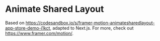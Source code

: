 # Animate Shared Layout

Based on https://codesandbox.io/s/framer-motion-animatesharedlayout-app-store-demo-i1kct, adapted to Next.js. For more, check out https://www.framer.com/motion/.
